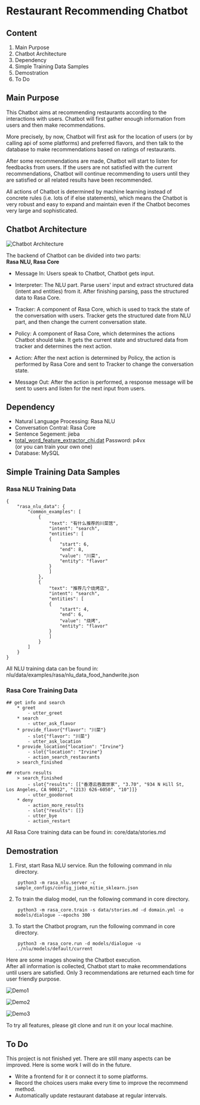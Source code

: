 # Restaurant Recommending Chatbot

## Content

1. Main Purpose
2. Chatbot Architecture
3. Dependency
4. Simple Training Data Samples
5. Demostration
6. To Do

## Main Purpose

This Chatbot aims at recommending restaurants according to the interactions with users. Chatbot will first gather enough information from users and then make recommendations.

More precisely, by now, Chatbot will first ask for the location of users (or by calling api of some platforms) and preferred flavors, and then talk to the database to make recommendations based on ratings of restaurants.

After some recommendations are made, Chatbot will start to listen for feedbacks from users. If the users are not satisfied with the current recommendations, Chatbot will continue recommending to users until they are satisfied or all related results have been recommended.

All actions of Chatbot is determined by machine learning instead of concrete rules (i.e. lots of if else statements), which means the Chatbot is very robust and easy to expand and maintain even if the Chatbot becomes very large and sophisticated.

## Chatbot Architecture

![Chatbot Architecture](./img/Architecture.jpg "Chatbot Architecture")

The backend of Chatbot can be divided into two parts:  
**Rasa NLU, Rasa Core**

- Message In: Users speak to Chatbot, Chatbot gets input.

- Interpreter: The NLU part. Parse users' input and extract structured data (intent and entities) from it. After finishing parsing, pass the structured data to Rasa Core.

- Tracker: A component of Rasa Core, which is used to track the state of the conversation with users. Tracker gets the structured date from NLU part, and then change the current conversation state.

- Policy: A component of Rasa Core, which determines the actions Chatbot should take. It gets the current state and structured data from tracker and determines the next action.

- Action: After the next action is determined by Policy, the action is performed by Rasa Core and sent to Tracker to change the conversation state.

- Message Out: After the action is performed, a response message will be sent to users and listen for the next input from users.

## Dependency

- Natural Language Processing: Rasa NLU
- Conversation Contral: Rasa Core
- Sentence Segement: jieba
- [total_word_feature_extractor_chi.dat](https://pan.baidu.com/s/1kNENvlHLYWZIddmtWJ7Pdg) Password: p4vx  
(or you can train your own one)
- Database: MySQL

## Simple Training Data Samples

### Rasa NLU Training Data

    {
        "rasa_nlu_data": {
            "common_examples": [
                {
                    "text": "有什么推荐的川菜馆",
                    "intent": "search",
                    "entities": [
                    {
                        "start": 6,
                        "end": 8,
                        "value": "川菜",
                        "entity": "flavor"
                    }
                    ]
                },
                {
                    "text": "推荐几个烧烤店",
                    "intent": "search",
                    "entities": [
                    {
                        "start": 4,
                        "end": 6,
                        "value": "烧烤",
                        "entity": "flavor"
                    }
                    ]
                }
            ]
        }
    }

All NLU training data can be found in: nlu/data/examples/rasa/nlu_data_food_handwrite.json

### Rasa Core Training Data

    ## get info and search
        * greet
            - utter_greet
        * search
            - utter_ask_flavor
        * provide_flavor{"flavor": "川菜"}
            - slot{"flavor": "川菜"}
            - utter_ask_location
        * provide_location{"location": "Irvine"}
            - slot{"location": "Irvine"}
            - action_search_restaurants
        > search_finished

    ## return results
        > search_finished
            - slot{"results": [["香港云吞面世家", "3.70", "934 N Hill St, Los Angeles, CA 90012", "(213) 626-6050", "10"]]}
            - utter_goodornot
        * deny
            - action_more_results
            - slot{"results": []}
            - utter_bye
            - action_restart

All Rasa Core training data can be found in: core/data/stories.md

## Demostration

1. First, start Rasa NLU service. Run the following command in nlu directory.

        python3 -m rasa_nlu.server -c sample_configs/config_jieba_mitie_sklearn.json

2. To train the dialog model, run the following command in core directory.

        python3 -m rasa_core.train -s data/stories.md -d domain.yml -o models/dialogue --epochs 300

3. To start the Chatbot program, run the following command in core directory.

        python3 -m rasa_core.run -d models/dialogue -u ../nlu/models/default/current

Here are some images showing the Chatbot execution.  
After all information is collected, Chatbot start to make recommendations until users are satisfied. Only 3 recommendations are returned each time for user friendly purpose.

![Demo1](./img/demo1.jpg "Demo")

![Demo2](./img/demo2.jpg "Demo")

![Demo3](./img/demo3.jpg "Demo")

To try all features, please git clone and run it on your local machine.

## To Do

This project is not finished yet. There are still many aspects can be improved. Here is some work I will do in the future.

- Write a frontend for it or connect it to some platforms.
- Record the choices users make every time to improve the recommend method.
- Automatically update restaurant database at regular intervals.

